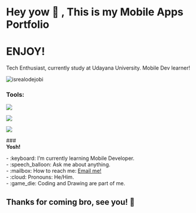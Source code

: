 # <summary><strong>Hey yow :wave: , This is my Mobile Apps Portfolio</strong></summary>
<h1>ENJOY!</h1>


Tech Enthusiast, currently study at Udayana University.
Mobile Dev learner!
<p align="left"> <img src="https://komarev.com/ghpvc/?username=goonesmile&label=Profile%20views&color=0e75b6&style=flat" alt="isrealodejobi" />
</p>

### <summary><strong>Tools:</strong></summary>
<p>
    <img src="https://img.shields.io/badge/Text%20Editor-Visual%20Studio%20Code-blue?&logo=visual%20studio%20code&logoColor=blue" />
</p>
<p>
  <img src="https://img.shields.io/badge/Integrated%20Development%20Environment-Android_Studio-blue%3Flogo%3Dandroid_studio%26logocolor%3Dblue?logo=Android%20Studio"/>
</p>
<p>
  <img src="https://img.shields.io/badge/IOS%20Dev%20App-XCode-blue?logo=Xcode"/>
</p>
### <summary><strong>Yosh!</strong></summary>
<p>
    - :keyboard: I’m currently learning Mobile Developer. </br>
    - :speech_balloon: Ask me about anything.</br>
    - :mailbox: How to reach me: <a href="mailto:danendracool08@gmail.com">Email me!</a>  </br>
    - :cloud: Pronouns: He/Him. </br>
    - :game_die: Coding and Drawing are part of me. </br>
<p>
 <h2>Thanks for coming bro, see you! 👋</h2>
